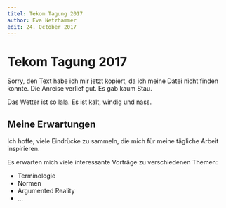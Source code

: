 ```yaml
---
titel: Tekom Tagung 2017
author: Eva Netzhammer
edit: 24. October 2017
---
```


# Tekom Tagung 2017

Sorry, den Text habe ich mir jetzt kopiert, da ich meine Datei nicht finden konnte.
Die Anreise verlief gut. Es gab kaum Stau.

Das Wetter ist so lala. Es ist kalt, windig und nass.

## Meine Erwartungen

Ich hoffe, viele Eindrücke zu sammeln, die mich für meine tägliche Arbeit inspirieren. 

Es erwarten mich viele interessante Vorträge zu verschiedenen Themen:

* Terminologie
* Normen
* Argumented Reality
* ...
